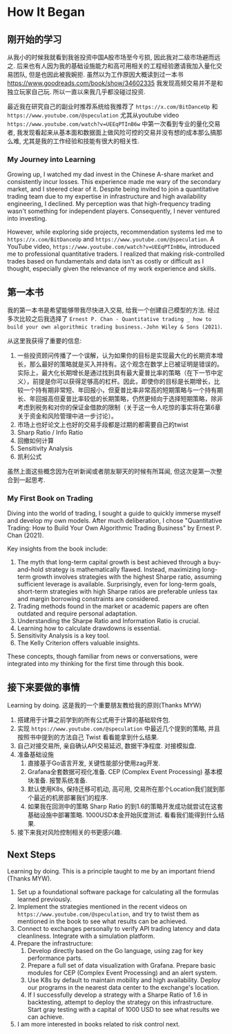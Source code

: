 # How It Began

## 刚开始的学习

从我小的时候我就看到我爸投资中国A股市场至今亏损, 因此我对二级市场避而远之. 后来也有人因为我的基础设施能力和高可用相关的工程经验邀请我加入量化交易团队, 但是也因此被我婉拒. 虽然以为工作原因大概读到过一本书 https://www.goodreads.com/book/show/34602335 我发现高频交易并不是和独立玩家自己玩. 所以一直以来我几乎都没碰过投资. 

最近我在研究自己的副业时推荐系统给我推荐了 `https://x.com/BitDanceUp` 和 `https://www.youtube.com/@speculation` 尤其从youtube video `https://www.youtube.com/watch?v=UEEqPTInB6w` 中第一次看到专业的量化交易者, 我发现看起来从基本面和数据面上做风险可控的交易并没有想的成本那么搞那么难, 尤其是我的工作经验和技能有很大的相关性.

### My Journey into Learning

Growing up, I watched my dad invest in the Chinese A-share market and consistently incur losses. This experience made me wary of the secondary market, and I steered clear of it. Despite being invited to join a quantitative trading team due to my expertise in infrastructure and high availability engineering, I declined. My perception was that high-frequency trading wasn't something for independent players. Consequently, I never ventured into investing.

However, while exploring side projects, recommendation systems led me to `https://x.com/BitDanceUp` and `https://www.youtube.com/@speculation`. A YouTube video, `https://www.youtube.com/watch?v=UEEqPTInB6w`, introduced me to professional quantitative traders. I realized that making risk-controlled trades based on fundamentals and data isn't as costly or difficult as I thought, especially given the relevance of my work experience and skills.

## 第一本书

我的第一本书是希望能够带我尽快进入交易, 给我一个创建自己模型的方法. 经过多次比较之后我选择了 `Ernest P. Chan - Quantitative trading _ how to build your own algorithmic trading business.-John Wiley & Sons (2021)`. 

从这里我获得了重要的信息: 

1. 一些投资顾问传播了一个误解，认为如果你的目标是实现最大化的长期资本增长，那么最好的策略就是买入并持有。这个观念在数学上已被证明是错误的。实际上，最大化长期增长是通过找到具有最大夏普比率的策略（在下一节中定义），前提是你可以获得足够高的杠杆。因此，即使你的目标是长期增长，比较一个持有期非常短、年回报小，但夏普比率非常高的短期策略与一个持有期长、年回报高但夏普比率较低的长期策略，仍然更倾向于选择短期策略，除非考虑到税务和对你的保证金借款的限制（关于这一令人吃惊的事实将在第6章关于资金和风险管理中进一步讨论）。
2. 市场上也好论文上也好的交易手段都是过期的都需要自己的twist
3. Sharp Ratio / Info Ratio 
4. 回撤如何计算
5. Sensitivity Analysis
6. 凯利公式

虽然上面这些概念因为在听新闻或者朋友聊天的时候有所耳闻, 但这次是第一次整合到一起思考. 

### My First Book on Trading

Diving into the world of trading, I sought a guide to quickly immerse myself and develop my own models. After much deliberation, I chose "Quantitative Trading: How to Build Your Own Algorithmic Trading Business" by Ernest P. Chan (2021).

Key insights from the book include:

1. The myth that long-term capital growth is best achieved through a buy-and-hold strategy is mathematically flawed. Instead, maximizing long-term growth involves strategies with the highest Sharpe ratio, assuming sufficient leverage is available. Surprisingly, even for long-term goals, short-term strategies with high Sharpe ratios are preferable unless tax and margin borrowing constraints are considered.
2. Trading methods found in the market or academic papers are often outdated and require personal adaptation.
3. Understanding the Sharpe Ratio and Information Ratio is crucial.
4. Learning how to calculate drawdowns is essential.
5. Sensitivity Analysis is a key tool.
6. The Kelly Criterion offers valuable insights.

These concepts, though familiar from news or conversations, were integrated into my thinking for the first time through this book.

## 接下来要做的事情

Learning by doing. 这是我的一个重要朋友教给我的原则(Thanks MYW)

1. 搭建用于计算之前学到的所有公式用于计算的基础软件包. 
2. 实现 `https://www.youtube.com/@speculation` 中最近几个提到的策略, 并且按照书中提到的方法自己 Twist 看看能拿到什么结果.
3. 自己对接交易所, 亲自确认API交易延迟, 数据干净程度. 对接模拟盘. 
4. 准备基础设施
   1. 直接基于Go语言开发, 关键性能部分使用zag开发. 
   2. Grafana全套数据可视化准备. CEP (Complex Event Processing) 基本模块准备. 报警系统准备. 
   3. 默认使用K8s, 保持迁移可机动, 高可用, 交易所在那个Location我们就到那个最近的机房部署我们的程序. 
   4. 如果我在回测中的策略 Sharp Ratio 的到1.6的策略开发成功就尝试在这套基础设施中部署策略. 1000USD本金开始灰度测试. 看看我们能得到什么结果. 
5. 接下来我对风险控制相关的书更感兴趣. 

## Next Steps

Learning by doing. This is a principle taught to me by an important friend (Thanks MYW).

1. Set up a foundational software package for calculating all the formulas learned previously.
2. Implement the strategies mentioned in the recent videos on `https://www.youtube.com/@speculation`, and try to twist them as mentioned in the book to see what results can be achieved.
3. Connect to exchanges personally to verify API trading latency and data cleanliness. Integrate with a simulation platform.
4. Prepare the infrastructure:
   1. Develop directly based on the Go language, using zag for key performance parts.
   2. Prepare a full set of data visualization with Grafana. Prepare basic modules for CEP (Complex Event Processing) and an alert system.
   3. Use K8s by default to maintain mobility and high availability. Deploy our programs in the nearest data center to the exchange's location.
   4. If I successfully develop a strategy with a Sharpe Ratio of 1.6 in backtesting, attempt to deploy the strategy on this infrastructure. Start gray testing with a capital of 1000 USD to see what results we can achieve.
5. I am more interested in books related to risk control next.